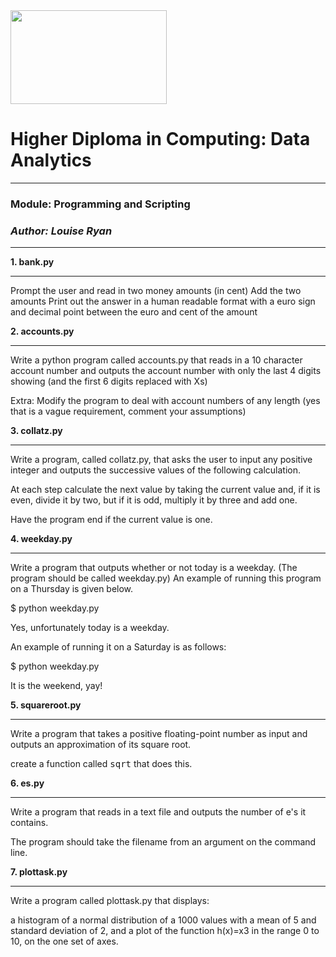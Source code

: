 
<img src="https://mjconroy.com/wp-content/uploads/2023/04/ATU-Logo.png" width="250" height="150">



# **Higher Diploma in Computing: Data Analytics**
***

### **Module: Programming and Scripting**
### *Author: Louise Ryan*
***


**1. bank.py**
***
Prompt the user and read in two money amounts (in cent)
Add the two amounts
Print out the answer in a human readable format with a euro sign and decimal point between the euro and cent of the amount 

**2. accounts.py**
***
Write a python program called accounts.py that reads in a 10 character account number and outputs the account number with only the last 4 digits showing (and the first 6 digits replaced with Xs)

Extra:
Modify the program to deal with account numbers of any length (yes that is a vague requirement, comment your assumptions)

**3. collatz.py**
***
Write a program, called collatz.py, that asks the user to input any positive integer and outputs the successive values of the following calculation.

At each step calculate the next value by taking the current value and, if it is even, divide it by two, but if it is odd, multiply it by three and add one.

Have the program end if the current value is one.


**4. weekday.py**
***
Write a program that outputs whether or not today is a weekday. (The program should be called weekday.py)
An example of running this program on a Thursday is given below.

$ python weekday.py

Yes, unfortunately today is a weekday.


An example of running it on a Saturday is as follows:

$ python weekday.py

It is the weekend, yay!

**5. squareroot.py**
***

Write a program that takes a positive floating-point number as input and outputs an approximation of its square root.

create a function called <tt>sqrt</tt> that does this.


**6. es.py**
***
Write a program that reads in a text file and outputs the number of e's it contains. 

The program should take the filename from an argument on the command line. 

**7. plottask.py**
***

Write a program called plottask.py that displays:

a histogram of a normal distribution of a 1000 values with a mean of 5 and standard deviation of 2, 
and a plot of the function  h(x)=x3 in the range 0 to 10, 
on the one set of axes.
